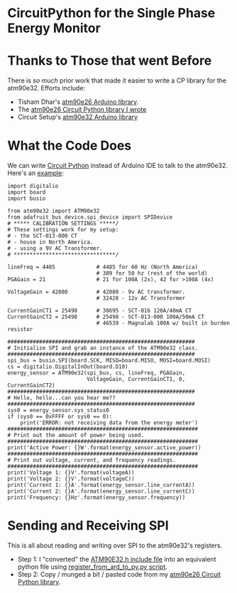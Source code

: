
# CircuitPython for the Single Phase Energy Monitor

# Thanks to Those that went Before
There is _so much_ prior work that made it easier to write a CP library for the atm90e32.  Efforts include:  
* Tisham Dhar's [atm90e26 Arduino library](https://github.com/whatnick/ATM90E26_Arduino).    
* The [atm90e26 Circuit Python library I wrote](https://github.com/BitKnitting/HappyDay_ATM90e26_CircuitPython)  
* Circuit Setup's [atm90e32 Arduino library](https://github.com/CircuitSetup/Split-Single-Phase-Energy-Meter/tree/master/Software/libraries/ATM90E32)
# What the Code Does
We can write [Circuit Python](https://github.com/adafruit/circuitpython) instead of Arduino IDE to talk to the atm90e32. 
Here's an [example](examples/CP_ATM90E32_Basic_SPI.py):  
```
import digitalio
import board
import busio

from atm90e32 import ATM90e32
from adafruit_bus_device.spi_device import SPIDevice
# ***** CALIBRATION SETTINGS *****/
# These settings work for my setup: 
# - the SCT-013-000 CT 
# - house in North America.
# - using a 9V AC Transformer.
# ********************************/

lineFreq = 4485             # 4485 for 60 Hz (North America)
                            # 389 for 50 hz (rest of the world)
PGAGain = 21                # 21 for 100A (2x), 42 for >100A (4x)

VoltageGain = 42080         # 42080 - 9v AC transformer.
                            # 32428 - 12v AC Transformer

CurrentGainCT1 = 25498      # 38695 - SCT-016 120A/40mA CT
CurrentGainCT2 = 25498      # 25498 - SCT-013-000 100A/50mA CT
                            # 46539 - Magnalab 100A w/ built in burden resistor

###########################################################
# Initialize SPI and grab an instance of the ATM90e32 class.
###########################################################
spi_bus = busio.SPI(board.SCK, MISO=board.MISO, MOSI=board.MOSI)
cs = digitalio.DigitalInOut(board.D10)
energy_sensor = ATM90e32(spi_bus, cs, lineFreq, PGAGain,
                         VoltageGain, CurrentGainCT1, 0, CurrentGainCT2)
###########################################################
# Hello, hello...can you hear me??
###########################################################
sys0 = energy_sensor.sys_status0
if (sys0 == 0xFFFF or sys0 == 0):
    print('ERROR: not receiving data from the energy meter')
############################################################
# Print out the amount of power being used.
############################################################    
print('Active Power: {}W'.format(energy_sensor.active_power))
############################################################
# Print out voltage, current, and frequency readings.
############################################################
print('Voltage 1: {}V'.format(voltageA))
print('Voltage 2: {}V'.format(voltageC))
print('Current 1: {}A'.format(energy_sensor.line_currentA))
print('Current 2: {}A'.format(energy_sensor.line_currentC))
print('Frequency: {}Hz'.format(energy_sensor.frequency))
```


# Sending and Receiving SPI
This is all about reading and writing over SPI to the atm90e32's registers.    
* Step 1: I "converted" the [ATM90E32.h include file](https://github.com/CircuitSetup/Split-Single-Phase-Energy-Meter/blob/master/Software/libraries/ATM90E32/ATM90E32.h) into an equivalent python file using [register_from_ard_to_py.py script](arduino_to_python/register_from_ard_to_py.py).  
* Step 2: Copy / munged a bit / pasted code from my [atm90e26 Circuit Python library](https://github.com/BitKnitting/HappyDay_ATM90e26_CircuitPython).